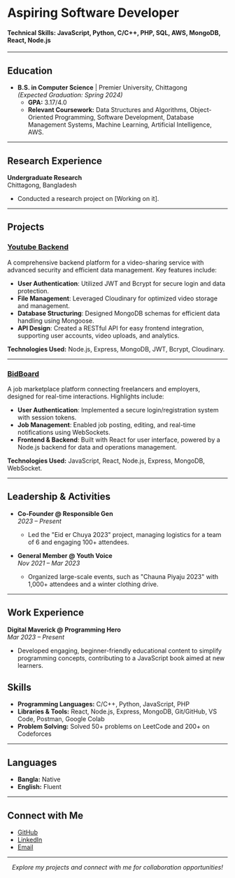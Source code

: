 # Aspiring Software Developer

#### Technical Skills: JavaScript, Python, C/C++, PHP, SQL, AWS, MongoDB, React, Node.js

---

## Education
- **B.S. in Computer Science** | Premier University, Chittagong  
  _(Expected Graduation: Spring 2024)_  
  - **GPA:** 3.17/4.0  
  - **Relevant Coursework:** Data Structures and Algorithms, Object-Oriented Programming, Software Development, Database Management Systems, Machine Learning, Artificial Intelligence, AWS.

---

## Research Experience

**Undergraduate Research**  
Chittagong, Bangladesh  
- Conducted a research project on [Working on it].  

---


## Projects

### [Youtube Backend](https://github.com/jahidulislam114593/youtube-backend.git)
A comprehensive backend platform for a video-sharing service with advanced security and efficient data management. Key features include:

- **User Authentication**: Utilized JWT and Bcrypt for secure login and data protection.
- **File Management**: Leveraged Cloudinary for optimized video storage and management.
- **Database Structuring**: Designed MongoDB schemas for efficient data handling using Mongoose.
- **API Design**: Created a RESTful API for easy frontend integration, supporting user accounts, video uploads, and analytics.

**Technologies Used:** Node.js, Express, MongoDB, JWT, Bcrypt, Cloudinary.

---

### [BidBoard](https://github.com/jahidulislam114593/BidBoard.git)
A job marketplace platform connecting freelancers and employers, designed for real-time interactions. Highlights include:

- **User Authentication**: Implemented a secure login/registration system with session tokens.
- **Job Management**: Enabled job posting, editing, and real-time notifications using WebSockets.
- **Frontend & Backend**: Built with React for user interface, powered by a Node.js backend for data and operations management.

**Technologies Used:** JavaScript, React, Node.js, Express, MongoDB, WebSocket.

---

## Leadership & Activities

- **Co-Founder @ Responsible Gen**  
  _2023 – Present_  
  - Led the "Eid er Chuya 2023" project, managing logistics for a team of 6 and engaging 100+ attendees.

- **General Member @ Youth Voice**  
  _Nov 2021 – Mar 2023_  
  - Organized large-scale events, such as "Chauna Piyaju 2023" with 1,000+ attendees and a winter clothing drive.

---


## Work Experience

**Digital Maverick @ Programming Hero**  
_Mar 2023 – Present_  
- Developed engaging, beginner-friendly educational content to simplify programming concepts, contributing to a JavaScript book aimed at new learners.



## Skills

- **Programming Languages:** C/C++, Python, JavaScript, PHP  
- **Libraries & Tools:** React, Node.js, Express, MongoDB, Git/GitHub, VS Code, Postman, Google Colab  
- **Problem Solving:** Solved 50+ problems on LeetCode and 200+ on Codeforces

---

## Languages

- **Bangla:** Native  
- **English:** Fluent  

---

## Connect with Me

- [GitHub](https://github.com/jahidulislam114593)
- [LinkedIn](https://linkedin.com/in/thisisjahid)
- [Email](mailto:jahid.prog@gmail.com)

---

<p align="center">
  <em>Explore my projects and connect with me for collaboration opportunities!</em>
</p>
